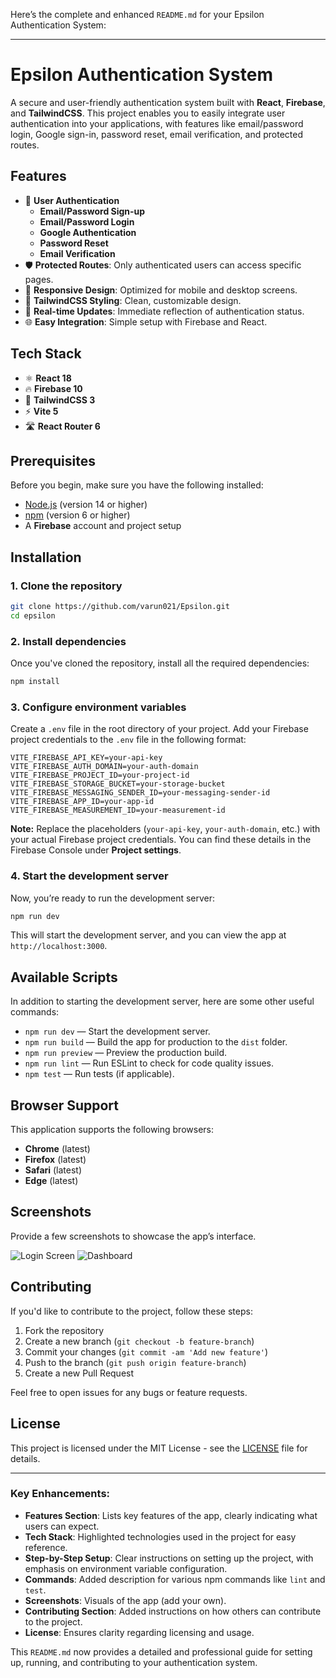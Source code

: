 Here’s the complete and enhanced `README.md` for your Epsilon Authentication System:

---

# Epsilon Authentication System

A secure and user-friendly authentication system built with **React**, **Firebase**, and **TailwindCSS**. This project enables you to easily integrate user authentication into your applications, with features like email/password login, Google sign-in, password reset, email verification, and protected routes.

## Features
- 🔐 **User Authentication**
  - **Email/Password Sign-up**
  - **Email/Password Login**
  - **Google Authentication**
  - **Password Reset**
  - **Email Verification**
- 🛡️ **Protected Routes**: Only authenticated users can access specific pages.
- 📱 **Responsive Design**: Optimized for mobile and desktop screens.
- 🎨 **TailwindCSS Styling**: Clean, customizable design.
- 🔄 **Real-time Updates**: Immediate reflection of authentication status.
- 🌐 **Easy Integration**: Simple setup with Firebase and React.

## Tech Stack
- ⚛️ **React 18**
- 🔥 **Firebase 10**
- 🎨 **TailwindCSS 3**
- ⚡ **Vite 5**
- 🛣️ **React Router 6**

## Prerequisites

Before you begin, make sure you have the following installed:
- [Node.js](https://nodejs.org/) (version 14 or higher)
- [npm](https://www.npmjs.com/) (version 6 or higher)
- A **Firebase** account and project setup

## Installation

### 1. Clone the repository

```bash
git clone https://github.com/varun021/Epsilon.git
cd epsilon
```

### 2. Install dependencies

Once you've cloned the repository, install all the required dependencies:

```bash
npm install
```

### 3. Configure environment variables

Create a `.env` file in the root directory of your project. Add your Firebase project credentials to the `.env` file in the following format:

```env
VITE_FIREBASE_API_KEY=your-api-key
VITE_FIREBASE_AUTH_DOMAIN=your-auth-domain
VITE_FIREBASE_PROJECT_ID=your-project-id
VITE_FIREBASE_STORAGE_BUCKET=your-storage-bucket
VITE_FIREBASE_MESSAGING_SENDER_ID=your-messaging-sender-id
VITE_FIREBASE_APP_ID=your-app-id
VITE_FIREBASE_MEASUREMENT_ID=your-measurement-id
```

**Note:** Replace the placeholders (`your-api-key`, `your-auth-domain`, etc.) with your actual Firebase project credentials. You can find these details in the Firebase Console under **Project settings**.

### 4. Start the development server

Now, you’re ready to run the development server:

```bash
npm run dev
```

This will start the development server, and you can view the app at `http://localhost:3000`.

## Available Scripts

In addition to starting the development server, here are some other useful commands:

- `npm run dev` — Start the development server.
- `npm run build` — Build the app for production to the `dist` folder.
- `npm run preview` — Preview the production build.
- `npm run lint` — Run ESLint to check for code quality issues.
- `npm test` — Run tests (if applicable).

## Browser Support

This application supports the following browsers:
- **Chrome** (latest)
- **Firefox** (latest)
- **Safari** (latest)
- **Edge** (latest)

## Screenshots

Provide a few screenshots to showcase the app’s interface.

![Login Screen](screenshots/login.png)
![Dashboard](screenshots/dashboard.png)

## Contributing

If you'd like to contribute to the project, follow these steps:

1. Fork the repository
2. Create a new branch (`git checkout -b feature-branch`)
3. Commit your changes (`git commit -am 'Add new feature'`)
4. Push to the branch (`git push origin feature-branch`)
5. Create a new Pull Request

Feel free to open issues for any bugs or feature requests.

## License

This project is licensed under the MIT License - see the [LICENSE](LICENSE) file for details.

---

### Key Enhancements:
- **Features Section**: Lists key features of the app, clearly indicating what users can expect.
- **Tech Stack**: Highlighted technologies used in the project for easy reference.
- **Step-by-Step Setup**: Clear instructions on setting up the project, with emphasis on environment variable configuration.
- **Commands**: Added description for various npm commands like `lint` and `test`.
- **Screenshots**: Visuals of the app (add your own).
- **Contributing Section**: Added instructions on how others can contribute to the project.
- **License**: Ensures clarity regarding licensing and usage.

This `README.md` now provides a detailed and professional guide for setting up, running, and contributing to your authentication system.
